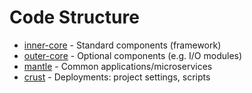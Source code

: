 Code Structure
==============

* [inner-core](inner-core) - Standard components (framework)
* [outer-core](outer-core) - Optional components (e.g. I/O modules)
* [mantle](mantle) - Common applications/microservices
* [crust](crust) - Deployments: project settings, scripts
